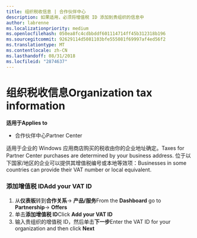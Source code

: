 ```yaml
---
title: 组织税收信息 | 合作伙伴中心
description: 如果适用，必须将增值税 ID 添加到贵组织的信息中
author: labrenne
ms.localizationpriority: medium
ms.openlocfilehash: 050ea8fc4cdbbddf601114714ff45b312318b196
ms.sourcegitcommit: 92629114d5081103bfe555081f69997af4ed56f2
ms.translationtype: MT
ms.contentlocale: zh-CN
ms.lasthandoff: 08/31/2018
ms.locfileid: "2874637"
---
```

# <a name="organization-tax-information"></a><span data-ttu-id="d2b63-103">组织税收信息</span><span class="sxs-lookup"><span data-stu-id="d2b63-103">Organization tax information</span></span>

**<span data-ttu-id="d2b63-104">适用于</span><span class="sxs-lookup"><span data-stu-id="d2b63-104">Applies to</span></span>**

-  <span data-ttu-id="d2b63-105">合作伙伴中心</span><span class="sxs-lookup"><span data-stu-id="d2b63-105">Partner Center</span></span>

<span data-ttu-id="d2b63-106">适用于企业的 Windows 应用商店购买的税收由你的企业地址确定。</span><span class="sxs-lookup"><span data-stu-id="d2b63-106">Taxes for Partner Center purchases are determined by your business address.</span></span> <span data-ttu-id="d2b63-107">位于以下国家/地区的企业可以提供其增值税编号或本地等效项：</span><span class="sxs-lookup"><span data-stu-id="d2b63-107">Businesses in some countries can provide their VAT number or local equivalent.</span></span>

### <a name="add-your-vat-id"></a><span data-ttu-id="d2b63-108">添加增值税 ID</span><span class="sxs-lookup"><span data-stu-id="d2b63-108">Add your VAT ID</span></span>

1.  <span data-ttu-id="d2b63-109">从**仪表板**转到**合作关系**-> **产品/服务**</span><span class="sxs-lookup"><span data-stu-id="d2b63-109">From the **Dashboard** go to **Partnership**-> **Offers**</span></span>
2.  <span data-ttu-id="d2b63-110">单击**添加增值税 ID**</span><span class="sxs-lookup"><span data-stu-id="d2b63-110">Click **Add your VAT ID**</span></span>
3.  <span data-ttu-id="d2b63-111">输入贵组织的增值税 ID，然后单击**下一步**</span><span class="sxs-lookup"><span data-stu-id="d2b63-111">Enter the VAT ID for your organization and then click **Next**</span></span>





 




